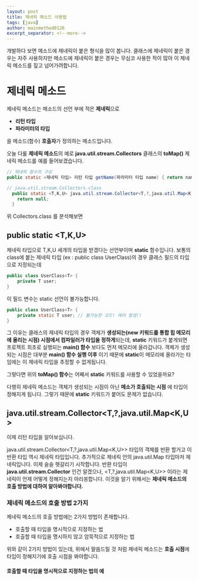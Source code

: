 ```yaml
---
layout: post
title: 제네릭 메소드 사용법
tags: [java]
author: mainmethod0126
excerpt_separator: <!--more-->
---
```


개발하다 보면 메소드에 제네릭이 붙은 형식을 많이 봅니다. 클래스에 제네릭이 붙은 경우는 자주 사용하지만 메소드에 제네릭이 붙은 경우는 무심코 사용한 적이 많아 이 제네릭 메소드를 짚고 넘어가려합니다.

<!--more-->

# 제네릭 메소드

제네릭 메소드는 메소드의 선언 부에 적은 **제네릭**으로

- **리턴 타입**
- **파라미터의 타입**

을 메소드(함수) **호출자**가 정의하는 메소드입니다.

오늘 다룰 **제네릭 메소드**의 예로 **java.util.stream.Collectors** 클래스의 **toMap()** 제네릭 메소드를 예를 들어보겠습니다.

```java
// 제네릭 함수의 구성
public static <제네릭 타입> 리턴 타입 getName(파라미터 타입 name) { return name;}
```

```java
// java.util.stream.Collectors.class
  public static <T,K,U> java.util.stream.Collector<T,?,java.util.Map<K,U>> toMap(java.util.function.Function<? super T,? extends K> arg0, java.util.function.Function<? super T,? extends U> arg1) {
    return null;
  }
```

위 Collectors.class 를 분석해보면

## public static <T,K,U>

제네릭 타입으로 T,K,U 세개의 타입을 받겠다는 선언부이며 **static** 함수입니다.
보통의 class에 붙는 제네릭 타입 (ex : public class UserClass<T>)의 경우 클래스 필드의 타입으로 지정되는데

```java
public class UserClass<T> {
    private T user;
}
```

이 필드 변수는 static 선언이 불가능합니다.

```java
public class UserClass<T> {
    private static T user; // 불가능한 코드! 에러 발생!!
}
```

그 이유는 클래스의 제네릭 타입의 경우 객체가 **생성되는(new 키워드를 통합 힙 메모리에 올리는 시점) 시점에서 컴파일러가 타입을 정하게**되는데, **static** 키워드가 붙게되면 프로젝트 최초로 실행되는 **main() 함수** 보다도 먼저 메모리에 올라갑니다.
객체가 생성되는 시점은 대부분 **main() 함수 실행 이후** 이기 때문에 **static**이 메모리에 올라가는 타임에는 이 제네릭 타입을 추정할 수 없게됩니다.

그렇다면 위의 **toMap() 함수**는 어째서 **static** 키워드를 사용할 수 있었을까요?

다행히 제네릭 메소드는 객체가 생성되는 시점이 아닌 **메소가 호출되는 시점** 에 타입이 정해지게 됩니다. 그렇기 때문에 **static** 키워드가 붙어도 문제가 없습니다.

## java.util.stream.Collector<T,?,java.util.Map<K,U>

이제 리턴 타입을 알아보십니다.

java.util.stream.Collector<T,?,java.util.Map<K,U>> 타입의 객체를 반환 할거고 이 반환 타입 역시 제네릭 타입입니다.
추가적으로 제네릭 안의 java.util.Map 타입마저 제네릭입니다.
이제 슬슬 헷갈리기 시작합니다.
반환 타입이 **java.util.stream.Collector** 인건 알겠으나, <T,?,java.util.Map<K,U>> 이라는 제네릭이 언제 어떻게 정해지는지 아리쏭합니다.
이것을 알기 위해서는 **제네릭 메소드의 호출 방법에 대하여 알아봐야합니다.**

### 제네릭 메소드의 호출 방법 2가지

제네릭 메소드의 호출 방법에는 2가지 방법이 존재합니다.

- 호출할 때 타입을 명시적으로 지정하는 법
- 호출할 때 타입을 명시하지 않고 암묵적으로 지정하는 법
  
위와 같이 2가지 방법이 있는데, 위에서 말씀드릴 것 처럼 제네릭 메소드는 **호출 시점**에 타입이 정해지기에 호출 시점을 봐야합니다.

#### 호출할 때 타입을 명시적으로 지정하는 법의 예

```JAVA

```